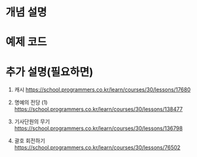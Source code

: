 # 개념 설명

# 예제 코드

# 추가 설명(필요하면)

1. 캐시
   <https://school.programmers.co.kr/learn/courses/30/lessons/17680>

2. 명예의 전당 (1)
   <https://school.programmers.co.kr/learn/courses/30/lessons/138477>

3. 기사단원의 무기
   <https://school.programmers.co.kr/learn/courses/30/lessons/136798>

4. 괄호 회전하기
   <https://school.programmers.co.kr/learn/courses/30/lessons/76502>
